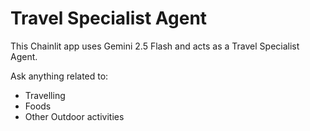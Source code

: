 # Travel Specialist Agent

This Chainlit app uses Gemini 2.5 Flash and acts as a Travel Specialist Agent.

Ask anything related to:
- Travelling
- Foods
- Other Outdoor activities

